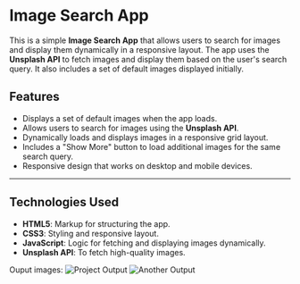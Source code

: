 # Image Search App

This is a simple **Image Search App** that allows users to search for images and display them dynamically in a responsive layout. The app uses the **Unsplash API** to fetch images and display them based on the user's search query. It also includes a set of default images displayed initially.

## Features

- Displays a set of default images when the app loads.
- Allows users to search for images using the **Unsplash API**.
- Dynamically loads and displays images in a responsive grid layout.
- Includes a "Show More" button to load additional images for the same search query.
- Responsive design that works on desktop and mobile devices.

---

## Technologies Used

- **HTML5**: Markup for structuring the app.
- **CSS3**: Styling and responsive layout.
- **JavaScript**: Logic for fetching and displaying images dynamically.
- **Unsplash API**: To fetch high-quality images.


Ouput images:
![Project Output](images/image1.png)
![Another Output](images/image2.png)
